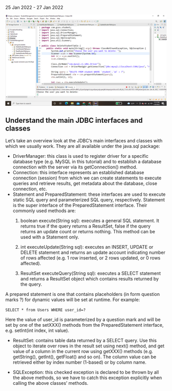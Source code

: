 25 Jan 2022 - 27 Jan 2022

![Screenshot](https://raw.githubusercontent.com/Abhishek-Adhikari/Java/master/Assignments/Assignment-10(JDBC)/CRUD/images/EclipseSS.png)

## Understand the main JDBC interfaces and classes

Let’s take an overview look at the JDBC’s main interfaces and classes with which we usually work. They are all available under the java.sql package:

- DriverManager: this class is used to register driver for a specific database type (e.g. MySQL in this tutorial) and to establish a database connection with the server via its getConnection() method.
- Connection: this interface represents an established database connection (session) from which we can create statements to execute queries and retrieve results, get metadata about the database, close connection, etc.
- Statement and PreparedStatement: these interfaces are used to execute static SQL query and parameterized SQL query, respectively. Statement is the super interface of the PreparedStatement interface. Their commonly used methods are:
  1. boolean execute(String sql): executes a general SQL statement. It returns true if the query returns a ResultSet, false if the query returns an update count or returns nothing. This method can be used with a Statement only.

  2. int executeUpdate(String sql): executes an INSERT, UPDATE or DELETE statement and returns an update account indicating number of rows affected (e.g. 1 row inserted, or 2 rows updated, or 0 rows affected).

  3. ResultSet executeQuery(String sql): executes a SELECT statement and returns a ResultSet object which contains results returned by the query.

A prepared statement is one that contains placeholders (in form question marks ?) for dynamic values will be set at runtime. For example:

``` SELECT * from Users WHERE user_id=? ```

Here the value of user_id is parameterized by a question mark and will be set by one of the setXXX() methods from the PreparedStatement interface, e.g. setInt(int index, int value).

- ResultSet: contains table data returned by a SELECT query. Use this object to iterate over rows in the result set using next() method, and get value of a column in the current row using getXXX() methods (e.g. getString(), getInt(), getFloat() and so on). The column value can be retrieved either by index number (1-based) or by column name.

- SQLException: this checked exception is declared to be thrown by all the above methods, so we have to catch this exception explicitly when calling the above classes’ methods.    